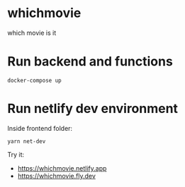 # whichmovie

which movie is it

# Run backend and functions

`docker-compose up`

# Run netlify dev environment

Inside frontend folder:

`yarn net-dev`

Try it:

- https://whichmovie.netlify.app
- https://whichmovie.fly.dev

